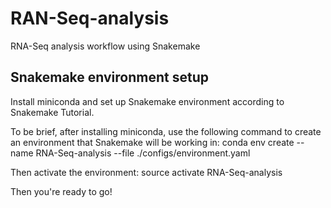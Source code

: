 # RAN-Seq-analysis
RNA-Seq analysis workflow using Snakemake
## Snakemake environment setup
Install miniconda and set up Snakemake environment according to Snakemake Tutorial.

To be brief, after installing miniconda, use the following command to create an environment that Snakemake will be working in:
conda env create --name RNA-Seq-analysis --file ./configs/environment.yaml

Then activate the environment:
source activate RNA-Seq-analysis

Then you're ready to go!
